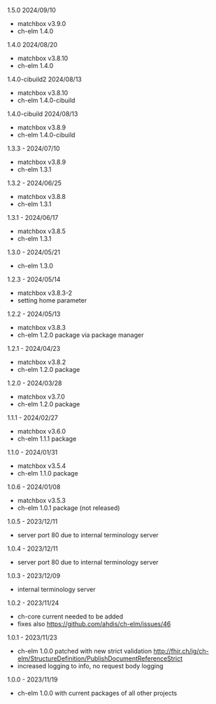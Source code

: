 1.5.0 2024/09/10
- matchbox v3.9.0
- ch-elm 1.4.0

1.4.0 2024/08/20
- matchbox v3.8.10
- ch-elm 1.4.0

1.4.0-cibuild2 2024/08/13
- matchbox v3.8.10
- ch-elm 1.4.0-cibuild

1.4.0-cibuild 2024/08/13
- matchbox v3.8.9
- ch-elm 1.4.0-cibuild

1.3.3 - 2024/07/10
- matchbox v3.8.9
- ch-elm 1.3.1

1.3.2 - 2024/06/25
- matchbox v3.8.8
- ch-elm 1.3.1

1.3.1 - 2024/06/17
- matchbox v3.8.5
- ch-elm 1.3.1

1.3.0 - 2024/05/21
- ch-elm 1.3.0

1.2.3 - 2024/05/14
- matchbox v3.8.3-2
- setting home parameter

1.2.2 - 2024/05/13
- matchbox v3.8.3
- ch-elm 1.2.0 package via package manager

1.2.1 - 2024/04/23
- matchbox v3.8.2
- ch-elm 1.2.0 package

1.2.0 - 2024/03/28
- matchbox v3.7.0
- ch-elm 1.2.0 package

1.1.1 - 2024/02/27
- matchbox v3.6.0
- ch-elm 1.1.1 package

1.1.0 - 2024/01/31
- matchbox v3.5.4
- ch-elm 1.1.0 package

1.0.6 - 2024/01/08
- matchbox v3.5.3
- ch-elm 1.0.1 package (not released)

1.0.5 - 2023/12/11
- server port 80 due to internal terminology server

1.0.4 - 2023/12/11
- server port 80 due to internal terminology server

1.0.3 - 2023/12/09
- internal terminology server

1.0.2 - 2023/11/24
- ch-core current needed to be added
- fixes also https://github.com/ahdis/ch-elm/issues/46

1.0.1 - 2023/11/23
- ch-elm 1.0.0 patched with new strict validation http://fhir.ch/ig/ch-elm/StructureDefinition/PublishDocumentReferenceStrict
- increased logging to info, no request body logging

1.0.0 - 2023/11/19
- ch-elm 1.0.0 with current packages of all other projects
